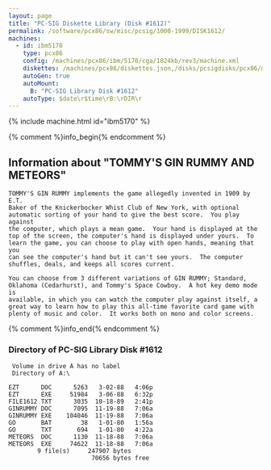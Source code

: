 ```yaml
---
layout: page
title: "PC-SIG Diskette Library (Disk #1612)"
permalink: /software/pcx86/sw/misc/pcsig/1000-1999/DISK1612/
machines:
  - id: ibm5170
    type: pcx86
    config: /machines/pcx86/ibm/5170/cga/1024kb/rev3/machine.xml
    diskettes: /machines/pcx86/diskettes.json,/disks/pcsigdisks/pcx86/diskettes.json
    autoGen: true
    autoMount:
      B: "PC-SIG Library Disk #1612"
    autoType: $date\r$time\rB:\rDIR\r
---
```


{% include machine.html id="ibm5170" %}

{% comment %}info_begin{% endcomment %}

## Information about "TOMMY'S GIN RUMMY AND METEORS"

    TOMMY'S GIN RUMMY implements the game allegedly invented in 1909 by E.T.
    Baker of the Knickerbocker Whist Club of New York, with optional
    automatic sorting of your hand to give the best score.  You play against
    the computer, which plays a mean game.  Your hand is displayed at the
    top of the screen, the computer's hand is displayed under yours.  To
    learn the game, you can choose to play with open hands, meaning that you
    can see the computer's hand but it can't see yours.  The computer
    shuffles, deals, and keeps all scores current.
    
    You can choose from 3 different variations of GIN RUMMY; Standard,
    Oklahoma (Cedarhurst), and Tommy's Space Cowboy.  A hot key demo mode is
    available, in which you can watch the computer play against itself, a
    great way to learn how to play this all-time favorite card game with
    plenty of music and color.  It works both on mono and color screens.
{% comment %}info_end{% endcomment %}


### Directory of PC-SIG Library Disk #1612

     Volume in drive A has no label
     Directory of A:\

    EZT      DOC      5263   3-02-88   4:06p
    EZT      EXE     51984   3-06-88   6:32p
    FILE1612 TXT      3035  10-18-89   2:41p
    GINRUMMY DOC      7095  11-19-88   7:06a
    GINRUMMY EXE    104046  11-19-88   7:06a
    GO       BAT        38   1-01-80   1:56a
    GO       TXT       694   1-01-80   4:22a
    METEORS  DOC      1130  11-18-88   7:06a
    METEORS  EXE     74622  11-18-88   7:06a
            9 file(s)     247907 bytes
                           70656 bytes free
